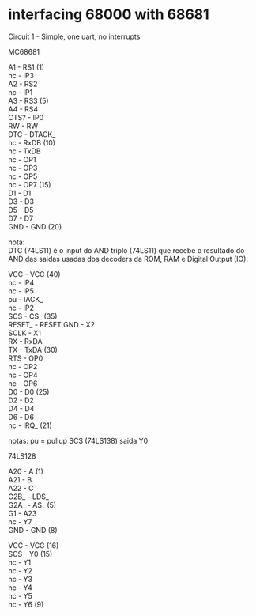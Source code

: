 # interfacing 68000 with 68681

Circuit 1 - Simple, one uart, no interrupts  

MC68681  

A1 - RS1 (1)  
nc - IP3  
A2 - RS2  
nc - IP1  
A3 - RS3 (5)  
A4 - RS4  
CTS? - IP0  
RW - RW  
DTC - DTACK_  
nc - RxDB (10)  
nc - TxDB  
nc - OP1  
nc - OP3  
nc - OP5  
nc - OP7 (15)  
D1 - D1  
D3 - D3  
D5 - D5  
D7 - D7  
GND - GND  (20)  

nota:  
DTC (74LS11) é o input do AND triplo (74LS11) que recebe o resultado do AND das saidas usadas dos decoders da ROM, RAM e Digital Output (IO).  
  
VCC - VCC (40)  
nc - IP4  
nc - IP5  
pu - IACK_  
nc - IP2  
SCS - CS_ (35)  
RESET_ - RESET
GND - X2  
SCLK - X1  
RX - RxDA  
TX - TxDA (30)  
RTS - OP0  
nc - OP2  
nc - OP4  
nc - OP6  
D0 - D0 (25)  
D2 - D2  
D4 - D4  
D6 - D6  
nc - IRQ_ (21)  

notas: 
pu = pullup
SCS (74LS138) saida Y0  

74LS128  

A20 - A (1)  
A21 - B  
A22 - C  
G2B_ - LDS_  
G2A_ - AS_ (5)  
G1 - A23  
nc - Y7  
GND - GND (8)  

VCC - VCC  (16)  
SCS - Y0  (15)  
nc - Y1  
nc - Y2  
nc - Y3  
nc - Y4  
nc - Y5  
nc - Y6  (9)  




